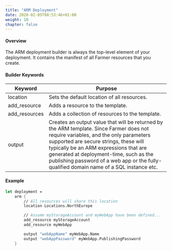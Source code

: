 ```yaml
---
title: "ARM Deployment"
date: 2020-02-05T08:53:46+01:00
weight: 10
chapter: false
---
```


#### Overview
The ARM deployment builder is always the top-level element of your deployment. It contains the manifest of all Farmer resources that you create.

#### Builder Keywords
| Keyword | Purpose |
|-|-|
| location | Sets the default location of all resources. |
| add_resource | Adds a resource to the template. |
| add_resources | Adds a collection of resources to the template. |
| output | Creates an output value that will be returned by the ARM template. Since Farmer does not require variables, and the only parameters supported are secure strings, these will typically be an ARM expressions that are generated at deployment-time, such as the publishing password of a web app or the fully-qualified domain name of a SQL instance etc. |

#### Example
```fsharp
let deployment =
    arm {
        // All resources will share this location
        location Locations.NorthEurope

        // Assume myStorageAccount and myWebApp have been defined...
        add_resource myStorageAccount
        add_resource myWebApp

        output "webAppName" myWebApp.Name
        output "webAppPassword" myWebApp.PublishingPassword        
    }
```